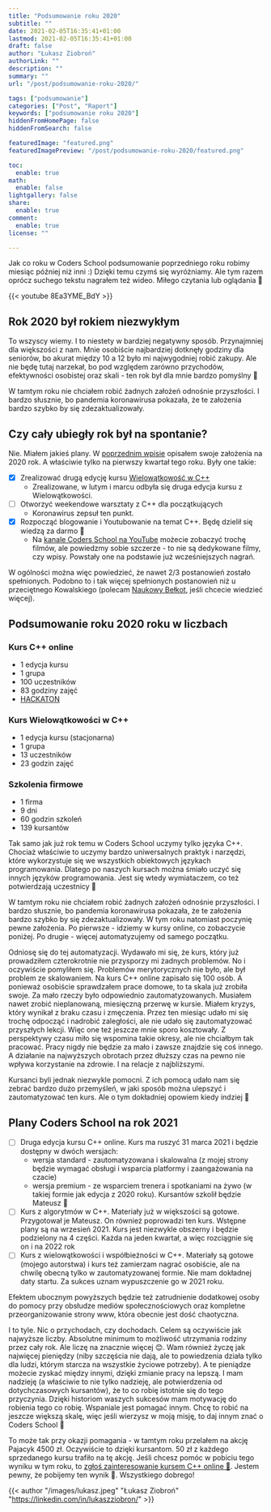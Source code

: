 ```yaml
---
title: "Podsumowanie roku 2020"
subtitle: ""
date: 2021-02-05T16:35:41+01:00
lastmod: 2021-02-05T16:35:41+01:00
draft: false
author: "Łukasz Ziobroń"
authorLink: ""
description: ""
summary: ""
url: "/post/podsumowanie-roku-2020/"

tags: ["podsumowanie"]
categories: ["Post", "Raport"]
keywords: ["podsumowanie roku 2020"]
hiddenFromHomePage: false
hiddenFromSearch: false

featuredImage: "featured.png"
featuredImagePreview: "/post/podsumowanie-roku-2020/featured.png"

toc:
  enable: true
math:
  enable: false
lightgallery: false
share:
  enable: true
comment:
  enable: true
license: ""

---
```


Jak co roku w Coders School podsumowanie poprzedniego roku robimy miesiąc później niż inni :)
Dzięki temu czymś się wyróżniamy. Ale tym razem oprócz suchego tekstu nagrałem też wideo. Miłego czytania lub oglądania 🙂

<!--more-->

{{< youtube 8Ea3YME_BdY >}}

## Rok 2020 był rokiem niezwykłym

To wszyscy wiemy. I to niestety w bardziej negatywny sposób. Przynajmniej dla większości z nam. Mnie osobiście najbardziej dotknęły godziny dla seniorów, bo akurat między 10 a 12 było mi najwygodniej robić zakupy. Ale nie będę tutaj narzekał, bo pod względem zarówno przychodów, efektywności osobistej oraz skali - ten rok był dla mnie bardzo pomyślny 🙂

W tamtym roku  nie chciałem robić żadnych założeń odnośnie przyszłości. I bardzo słusznie, bo pandemia koronawirusa pokazała, że te założenia bardzo szybko by się zdezaktualizowały.

## Czy cały ubiegły rok był na spontanie?

Nie. Miałem jakieś plany. W [poprzednim wpisie](https://coders.school/post/podsumowanie-roku-2019/) opisałem swoje założenia na 2020 rok. A właściwie tylko na pierwszy kwartał tego roku. Były one takie:

* [x] Zrealizować drugą edycję kursu <a href="/post/wielowatkowosc-2020/">Wielowątkowość w C++</a>
  * Zrealizowane, w lutym i marcu odbyła się druga edycja kursu z Wielowątkowości.
* [ ] Otworzyć weekendowe warsztaty z C++ dla początkujących
  * Koronawirus zepsuł ten punkt.
* [x] Rozpocząć blogowanie i Youtubowanie na temat C++. Będę dzielił się wiedzą za darmo 🙂
  * Na [kanale Coders School na YouTube](http://youtube.com/c/CodersSchool) możecie zobaczyć trochę filmów, ale powiedzmy sobie szczerze - to nie są dedykowane filmy, czy wpisy. Powstały one na podstawie już wcześniejszych nagrań.

W ogólności można więc powiedzieć, że nawet 2/3 postanowień zostało spełnionych. Podobno to i tak więcej spełnionych postanowień niż u przeciętnego Kowalskiego (polecam [Naukowy Bełkot](https://www.youtube.com/watch?v=hgKGCGWJdxs), jeśli chcecie wiedzieć więcej).

## Podsumowanie roku 2020 roku w liczbach

### Kurs C++ online

* 1 edycja kursu
* 1 grupa
* 100 uczestników
* 83 godziny zajęć
* [HACKATON](/post/hackaton-cpp-2020/)

### Kurs Wielowątkowości w C++

* 1 edycja kursu (stacjonarna)
* 1 grupa
* 13 uczestników
* 23 godzin zajęć

### Szkolenia firmowe

* 1 firma
* 9 dni
* 60 godzin szkoleń
* 139 kursantów

Tak samo jak już rok temu w Coders School uczymy tylko języka C++. Chociaż właściwie to uczymy bardzo uniwersalnych praktyk i narzędzi, które wykorzystuje się we wszystkich obiektowych językach programowania. Dlatego po naszych kursach można śmiało uczyć się innych języków programowania. Jest się wtedy wymiataczem, co też potwierdzają uczestnicy 🙂

W tamtym roku  nie chciałem robić żadnych założeń odnośnie przyszłości. I bardzo słusznie, bo pandemia koronawirusa pokazała, że te założenia bardzo szybko by się zdezaktualizowały. W tym roku natomiast poczynię pewne założenia. Po pierwsze - idziemy w kursy online, co zobaczycie poniżej. Po drugie - więcej automatyzujemy od samego początku.

Odniosę się do tej automatyzacji. Wydawało mi się, że kurs, który już prowadziłem czterokrotnie nie przysporzy mi żadnych problemów. No i oczywiście pomyliłem się. Problemów merytorycznych nie było, ale był problem ze skalowaniem. Na kurs C++ online zapisało się 100 osób. A ponieważ osobiście sprawdzałem prace domowe, to ta skala już zrobiła swoje. Za mało rzeczy było odpowiednio zautomatyzowanych. Musiałem nawet zrobić nieplanowaną, miesięczną przerwę w kursie. Miałem kryzys, który wynikał z braku czasu i zmęczenia. Przez ten miesiąc udało mi się trochę odpocząć i nadrobić zaległości, ale nie udało się zautomatyzować przyszłych lekcji. Więc one też jeszcze mnie sporo kosztowały. Z perspektywy czasu miło się wspomina takie okresy, ale nie chciałbym tak pracować. Pracy nigdy nie będzie za mało i zawsze znajdzie się coś innego. A działanie na najwyższych obrotach przez dłuższy czas na pewno nie wpływa korzystanie na zdrowie. I na relacje z najbliższymi.

Kursanci byli jednak niezwykle pomocni. Z ich pomocą udało nam się zebrać bardzo dużo przemyśleń, w jaki sposób można ulepszyć i zautomatyzować ten kurs. Ale o tym dokładniej opowiem kiedy indziej 🙂

## Plany Coders School na rok 2021

* [ ] Druga edycja kursu C++ online. Kurs ma ruszyć 31 marca 2021 i będzie dostępny w dwóch wersjach:
  * wersja standard - zautomatyzowana i skalowalna (z mojej strony będzie wymagać obsługi i wsparcia platformy i zaangażowania na czacie)
  * wersja premium - ze wsparciem trenera i spotkaniami na żywo (w takiej formie jak edycja z 2020 roku). Kursantów szkolił będzie Mateusz 🥷
* [ ] Kurs z algorytmów w C++. Materiały już w większości są gotowe. Przygotował je Mateusz. On również poprowadzi ten kurs. Wstępne plany są na wrzesień 2021. Kurs jest niezwykle obszerny i będzie podzielony na 4 części. Każda na jeden kwartał, a więc rozciągnie się on i na 2022 rok
* [ ] Kurs z wielowątkowości i współbieżności w C++. Materiały są gotowe (mojego autorstwa) i kurs też zamierzam nagrać osobiście, ale na chwilę obecną tylko w zautomatyzowanej formie. Nie mam dokładnej daty startu. Za sukces uznam wypuszczenie go w 2021 roku.

Efektem ubocznym powyższych będzie też zatrudnienie dodatkowej osoby do pomocy przy obsłudze mediów społecznościowych oraz kompletne przeorganizowanie strony www, która obecnie jest dość chaotyczna.

I to tyle. Nic o przychodach, czy dochodach. Celem są oczywiście jak najwyższe liczby. Absolutne minimum to możliwość utrzymania rodziny przez cały rok. Ale liczę na znacznie więcej 😊. Wam również życzę jak najwięcej pieniędzy (niby szczęścia nie dają, ale to powiedzenia działa tylko dla ludzi, którym starcza na wszystkie życiowe potrzeby). A te pieniądze możecie zyskać między innymi, dzięki zmianie pracy na lepszą. I mam nadzieję (a właściwie to nie tylko nadzieję, ale potwierdzenia od dotychczasowych kursantów), że to co robię istotnie się do tego przyczynia. Dzięki historiom waszych sukcesów mam motywację do robienia tego co robię. Wspaniale jest pomagać innym. Chcę to robić na jeszcze większą skalę, więc jeśli wierzysz w moją misję, to daj innym znać o Coders School 🥷

To może tak przy okazji pomagania - w tamtym roku przelałem na akcję Pajacyk 4500 zł. Oczywiście to dzięki kursantom. 50 zł z każdego sprzedanego kursu trafiło na tę akcję. Jeśli chcesz pomóc w pobiciu tego wyniku w tym roku, to [zgłoś zainteresowanie kursem C++ online 🙂](https://coders.school/zgloszenie-na-kurs-online/). Jestem pewny, że pobijemy ten wynik 💪. Wszystkiego dobrego!

{{< author "/images/lukasz.jpeg" "Łukasz Ziobroń" "https://linkedin.com/in/lukaszziobron/" >}}
